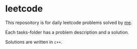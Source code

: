 # leetcode
This reposoitory is for daily leetcode problems solved by [me](https://github.com/a-lleshi).

Each tasks-folder has a problem description and a solution.

Solutions are written in `c++`.
